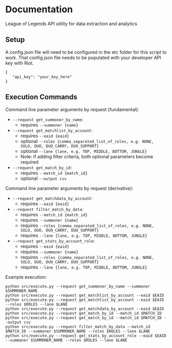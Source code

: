 # Documentation
League of Legends API utility for data extraction and analytics

## Setup
A config.json file will need to be configured in the etc folder for this script to work. That config.json file needs
to be populated with your developer API key with Riot.

```
{
   "api_key": "your_key_here"
}
```

## Execution Commands
Command line parameter arguments by request (fundamental):
* `--request get_summoner_by_name`:
    * requires `--summoner {name}`
* `--request get_matchlist_by_account`:
    * requires `--eaid {eaid}`
    * optional `--roles {comma_separated_list_of_roles, e.g. NONE, SOLO, DUO, DUO_CARRY, DUO_SUPPORT}`
    * optional `--lane {lane, e.g. TOP, MIDDLE, BOTTOM, JUNGLE}`
    * Note: if adding filter criteria, both optional parameters become required
* `--request get_match_by_id`:
    * requires `--match_id {match_id}`
    * optional `--output csv`

Command line parameter arguments by request (derivative):
* `--request get_matchdata_by_account`:
    * requires `--eaid {eaid}`
* `--request filter_match_by_data`:
    * requires `--match_id {match_id}`
    * requires `--summoner {name}`
    * requires `--roles {comma_separated_list_of_roles, e.g. NONE, SOLO, DUO, DUO_CARRY, DUO_SUPPORT}`
    * requires `--lane {lane, e.g. TOP, MIDDLE, BOTTOM, JUNGLE}`
* `--request get_stats_by_account_role`:
    * requires `--eaid {eaid}`
    * requires `--summoner {name}`
    * requires `--roles {comma_separated_list_of_roles, e.g. NONE, SOLO, DUO, DUO_CARRY, DUO_SUPPORT}`
    * requires `--lane {lane, e.g. TOP, MIDDLE, BOTTOM, JUNGLE}`

Example execution:
```
python src/execute.py --request get_summoner_by_name --summoner $SUMMONER_NAME
python src/execute.py --request get_matchlist_by_account --eaid $EAID
python src/execute.py --request get_matchlist_by_account --eaid $EAID --roles $ROLES --lane $LANE
python src/execute.py --request get_matchdata_by_account --eaid $EAID
python src/execute.py --request get_match_by_id --match_id $MATCH_ID
python src/execute.py --request get_match_by_id --match_id $MATCH_ID --output csv
python src/execute.py --request filter_match_by_data --match_id $MATCH_ID --summoner $SUMMONER_NAME --roles $ROLES --lane $LANE
python src/execute.py --request get_stats_by_account_role --eaid $EAID --summoner $SUMMONER_NAME --roles $ROLES --lane $LANE
```
